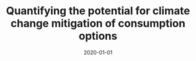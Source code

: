 ---
title: "Quantifying the potential for climate change mitigation of consumption options"
collection: publications
permalink: /publication/3
date: 2020-01-01
venue: 'Environmental Research Letters'
paperurl: 'http://academicpages.github.io/files/paper1.pdf'
citation: 'Ivanova, Diana, Barrett, John, Wiedenhofer, Dominik, Macura, Biljana, <b>Callaghan, Max</b>, Creutzig, Felix. (2020). &quot;Quantifying the potential for climate change mitigation of consumption options.&quot; <i>Environmental Research Letters</i>. 15(9).'
---